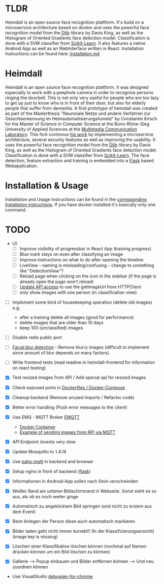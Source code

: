 # TLDR
Heimdall is an open source face recognition plattform. It's build on a microservice architecture based on docker and uses the powerful face recognition model from the [Dlib](https://github.com/davisking/dlib)-library by Davis King, 
as well as the Histogram of Oriented Gradients face detection model. Classification is done with a SVM classifier from 
[Scikit-Learn](http://scikit-learn.org/). It also features a native Android App as well as an WebInterface written in React. Installation Instructions can be found here: [Installation.md](Installation.md)

# Heimdall 
Heimdall is an open source face recognition plattform. It was designed especially to work with a peephole camera in order to recognize persons ringing the doorbell. This is not only very useful for people who are too lazy to get up just to know who is in front of their door, but also for elderly people that suffer from dementia. A first prototype of heimdall was created as part of the Masterthesis "Neuronale Netze und andere Verfahren zur Gesichtserkennung im Heimautomatisierungsfumeld" by Constantin Kirsch for the Master of Science in Computer Science at the Bonn-Rhine-Sieg University of Applied Sciences at the [Multimedia Communication Laboratory](http://mc-lab.inf.h-brs.de/).
This fork continous [his work](https://github.com/kircon/heimdall) by implementing a microservice architecture, several security features as well as improving the usability.
It uses the powerful face recognition model from the [Dlib](https://github.com/davisking/dlib)-library by Davis King, 
as well as the Histogram of Oriented Gradients face detection model. Classification is done with a SVM classifier from 
[Scikit-Learn](http://scikit-learn.org/). The face detection, feature extraction and training is embedded into a 
[Flask](http://flask.pocoo.org/) based Webapplication.
  
 
# Installation & Usage
Installation and Usage Instructions can be found in the [corresponding Installation instructions](Installation.md). If you have docker installed it's basically only one command.


# TODO

- UI
  - [ ] Improve visibility of progressbar in React App (training progress)
  - [ ] Blue mark stays on even after classifying an image 
  - [ ] Improve instructions on what to do after opening the timeline
  - [ ] LiveView - naming is misleading/confusing - change to something like "DetectionView"?
  - [ ] Reload page when clicking on the icon in the sidebar (if the page is already open the page won't reload)
  - [ ] [Update API access](https://github.com/David-Development/heimdall-frontend/blob/1332d96939c2f3101c0526444840a3ca83d09130/src/management/Classification.js#L187) to use the getImageUrl from HTTPClient 
  - [ ] only show images with one person (in classification view)
- [ ] Implement some kind of housekeeping operation (delete old images) e.g.
  - after a training delete all images (good for performance)
  - delete images that are older than 10 days
  - keep 100 (unclassified) images
- [ ] Disable redis public port
- [ ] [Facial blur detection](https://www.pyimagesearch.com/2015/09/07/blur-detection-with-opencv/) - Remove blurry images (difficult to implement since amount of blur depends on many factors)
- [ ] Write frontend tests (read readme in heimdall-frontend for information on react testing)
- [x] Test resized images from API / Add special api for resized images
- [x] Check exposed ports in [Dockerfiles / Docker-Compose](https://stackoverflow.com/a/22150099)
- [x] Cleanup backend (Remove unused imports / Refactor code)
- [x] Better error handling (Push error messages to the client)
- [x] Use EMQ - MQTT Broker [EMQTT](http://emqtt.io/)
  - [Docker Container](https://github.com/emqtt/emq-docker)
  - [Example of sending images from RPI via MQTT](https://www.hackster.io/robin-cole/pi-camera-doorbell-with-notifications-408d3d)
- [x] API Endpoint /events very slow
- [x] Update Mosquitto to 1.4.14
- [x] Use [paho-mqtt](https://pypi.python.org/pypi/paho-mqtt/1.1) in backend and browser
- [x] Setup nginx in front of backend ([flask](https://flask-socketio.readthedocs.io/en/latest/))
- [x] Informationen in Android-App sollen nach 5min verschwinden
- [x] Weißer Rand am unteren Bildschirmrand in Webseite. Sonst sieht es so aus, als ob es noch weiter ginge
- [x] Automatisch zu angeklicktem Bild springen (und nicht zu erstem aus dem Event)
- [x] Beim Anlegen der Person diese auch automatisch markieren
- [x] Bilder laden geht nicht immer korrekt!! (In der Klassifizierungsansicht) (image key is missing)
- [x] Löschen einer Klassifikation löschen können (nochmal auf Namen drücken können um ein Bild löschen zu können)
- [x] Gallerie --> Popup einbauen und Bilder entfernen können --> Und neu zuordnen können


- Use VisualStudio [debugger-for-chrome](https://marketplace.visualstudio.com/items?itemName=msjsdiag.debugger-for-chrome)

